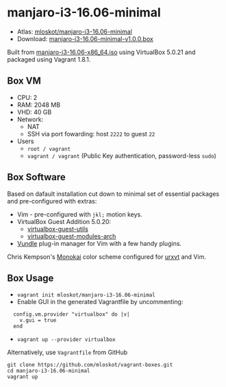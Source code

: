# manjaro-i3-16.06-minimal

* Atlas: [mloskot/manjaro-i3-16.06-minimal](https://atlas.hashicorp.com/mloskot/boxes/manjaro-i3-16.06-minimal/)
* Download: [manjaro-i3-16.06-minimal-v1.0.0.box](https://github.com/mloskot/vagrant-boxes/releases/download/manjaro-i3-16.06-minimal-v1.0.0/manjaro-i3-16.06-minimal-v1.0.0.box)

Built from [manjaro-i3-16.06-x86_64.iso](https://sourceforge.net/projects/manjarolinux/files/community/i3/16.06/) using VirtualBox 5.0.21 and packaged using Vagrant 1.8.1.

## Box VM

* CPU: 2
* RAM: 2048 MB
* VHD: 40 GB
* Network:
  * NAT
  * SSH via port fowarding: host `2222` to guest `22`
* Users
  * `root / vagrant`
  * `vagrant / vagrant` (Public Key authentication, password-less `sudo`)

## Box Software

Based on dafault installation cut down to minimal set of essential packages and pre-configured with extras:

* Vim - pre-configured with `jkl;` motion keys.
* VirtualBox Guest Addition 5.0.20:
  * [virtualbox-guest-utils](https://www.archlinux.org/packages/?name=virtualbox-guest-utils)
  * [virtualbox-guest-modules-arch](https://www.archlinux.org/packages/?name=virtualbox-guest-modules-arch)
* [Vundle](https://github.com/VundleVim) plug-in manager for Vim with a few handy plugins.

Chris Kempson's [Monokai](https://chriskempson.github.io/base16/#monokai) color scheme configured for
[urxvt](https://wiki.archlinux.org/index.php/rxvt-unicode) and Vim.

## Box Usage

* `vagrant init mloskot/manjaro-i3-16.06-minimal`
* Enable GUI in the generated Vagrantfile by uncommenting:
```
  config.vm.provider "virtualbox" do |v|
    v.gui = true
  end 
```
* `vagrant up --provider virtualbox`

Alternatively, use `Vagrantfile` from GitHub
```
git clone https://github.com/mloskot/vagrant-boxes.git
cd manjaro-i3-16.06-minimal
vagrant up
```
